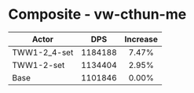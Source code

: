 # Composite - vw-cthun-me
| Actor | DPS | Increase |
|---|:---:|:---:|
|TWW1-2_4-set|1184188|7.47%|
|TWW1-2-set|1134404|2.95%|
|Base|1101846|0.00%|
